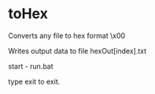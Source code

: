 # toHex

Converts any file to hex format \x00

Writes output data to file hexOut[index].txt

start - run.bat

type exit to exit.
